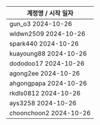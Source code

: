 | 계정명 / 시작 일자|
|--------|
| gun_o3 2024-10-26 |
| wldwn2509 2024-10-26 |
| spark440 2024-10-26 |
| kuayoung88 2024-10-26 |
| dododoo17 2024-10-26 |
| agong2ee 2024-10-26 |
| ahgongpapa 2024-10-26 |
| rkdls0812 2024-10-26 |
| ays3258 2024-10-26 |
| choonchoon2 2024-10-26 |
